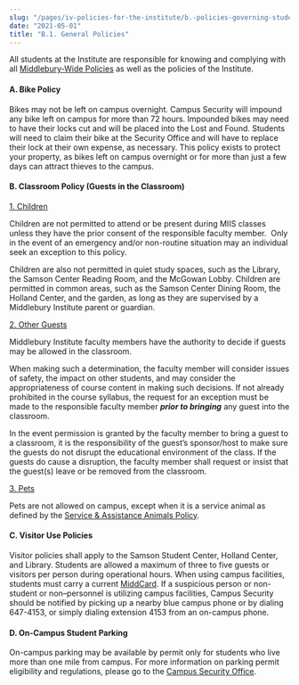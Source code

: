 ```yaml
---
slug: "/pages/iv-policies-for-the-institute/b.-policies-governing-student-conduct-and-student-organizations/a.-general"
date: "2021-05-01"
title: "B.1. General Policies"
---
```


All students at the Institute are responsible for knowing and complying with all [Middlebury-Wide Policies](http://www.middlebury.edu/pages/i-policies-for-all) as well as the policies of the Institute.

#### **A. Bike Policy**

Bikes may not be left on campus overnight. Campus Security will impound any bike left on campus for more than 72 hours. Impounded bikes may need to have their locks cut and will be placed into the Lost and Found. Students will need to claim their bike at the Security Office and will have to replace their lock at their own expense, as necessary. This policy exists to protect your property, as bikes left on campus overnight or for more than just a few days can attract thieves to the campus.

#### **B. Classroom Policy (Guests in the Classroom)**

<span style="text-decoration:underline">1\. Children</span>

Children <span>are not permitted to attend or be present during MIIS classes unless they have the prior consent of the responsible faculty member.</span> <span> </span><span>Only in the event of an emergency and/or non-routine situation may an individual seek an exception to this policy.</span>

<span>Children are also not permitted in quiet study spaces, such as the Library, the Samson Center Reading Room, and the McGowan Lobby.<span></span> Children are permitted in common areas, such as the Samson Center Dining Room, the Holland Center, and the garden, as long as they are supervised by a Middlebury Institute parent or guardian.<span> </span></span>

<span style="text-decoration:underline">2\. Other Guests</span>

<span>Middlebury Institute faculty members have the authority to decide if guests may be allowed in the classroom.</span>

<span>When making such a determination, the faculty member will consider issues</span> <span>of safety, the impact on other students, and may consider the appropriateness of course content in making such decisions. If not already prohibited in the course syllabus, the request for an exception must be made to the responsible faculty member **_prior to bringing_** any guest into the classroom.</span>

<span>In the event permission</span> is granted <span>by the faculty member to bring a guest to a classroom, it is the responsibility</span> of the guest’s sponsor/host <span>to make sure</span> the <span>guests do not disrupt the educational environment of the class. If the guests do cause a disruption, the faculty member shall request or insist that the guest(s) leave or be removed from the classroom.</span>

<span style="text-decoration:underline">3\. Pets</span>

Pets are not allowed on campus, except when it is a service animal as defined by <span>the</span> [Service & Assistance Animals Policy](http://www.middlebury.edu/pages/i-policies-for-all/non-discrim-policies/svc-assist-animals)<span>.</span>

#### **C. Visitor Use Policies**

<span>Visitor policies shall apply to the Samson Student Center, Holland Center, and Library. Students are allowed a maximum of three to five guests or visitors per person during operational hours. When using campus facilities, students must carry a current [MiddCard](http://www.middlebury.edu/pages/i-policies-for-all/appropriate-use/id-cards). If a suspicious person or non-student or non–personnel is utilizing campus facilities, Campus Security should be notified by picking up a nearby blue campus phone or by dialing 647-4153, or simply dialing extension 4153 from an on-campus phone.</span>

#### **D. On-Campus Student Parking**

On-campus parking may be available by permit only for students who live more than one mile from campus. For more information on parking permit eligibility and regulations, please go to the [Campus Security Office](https://www.middlebury.edu/institute/offices-services/security/parking).

